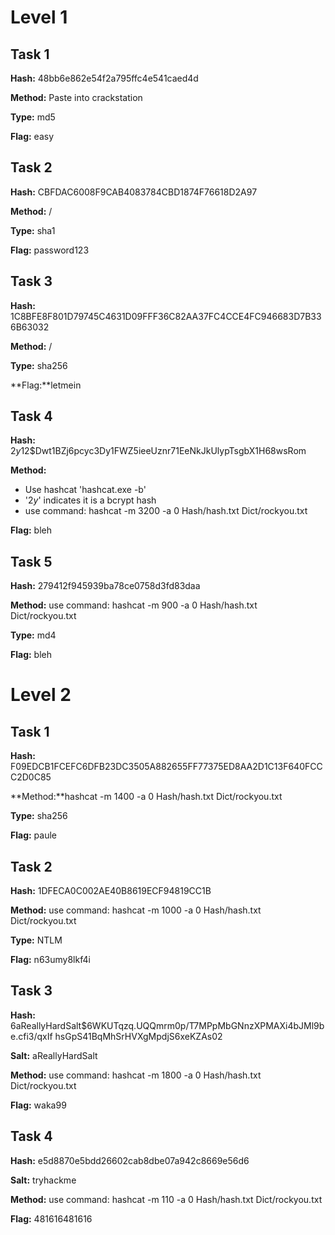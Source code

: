 # Level 1

## Task 1
**Hash:** 48bb6e862e54f2a795ffc4e541caed4d

**Method:** Paste into crackstation

**Type:** md5

**Flag:** easy

## Task 2
**Hash:** CBFDAC6008F9CAB4083784CBD1874F76618D2A97 

**Method:** /

**Type:** sha1

**Flag:** password123

## Task 3
**Hash:** 1C8BFE8F801D79745C4631D09FFF36C82AA37FC4CCE4FC946683D7B336B63032

**Method:** /

**Type:** sha256

**Flag:**letmein

## Task 4
**Hash:** $2y$12$Dwt1BZj6pcyc3Dy1FWZ5ieeUznr71EeNkJkUlypTsgbX1H68wsRom

**Method:**  

- Use hashcat 'hashcat.exe -b'
- '$2y$' indicates it is a bcrypt hash
- use command: hashcat -m 3200 -a 0 Hash/hash.txt Dict/rockyou.txt

**Flag:** bleh

## Task 5
**Hash:** 279412f945939ba78ce0758d3fd83daa 

**Method:** use command: hashcat -m 900 -a 0 Hash/hash.txt Dict/rockyou.txt

**Type:** md4

**Flag:** bleh

# Level 2

## Task 1
**Hash:**  F09EDCB1FCEFC6DFB23DC3505A882655FF77375ED8AA2D1C13F640FCCC2D0C85

**Method:**hashcat -m 1400 -a 0 Hash/hash.txt Dict/rockyou.txt

**Type:** sha256

**Flag:** paule

## Task 2
**Hash:** 1DFECA0C002AE40B8619ECF94819CC1B

**Method:** use command: hashcat -m 1000 -a 0 Hash/hash.txt Dict/rockyou.txt

**Type:** NTLM

**Flag:** n63umy8lkf4i

## Task 3
**Hash:**  $6$aReallyHardSalt$6WKUTqzq.UQQmrm0p/T7MPpMbGNnzXPMAXi4bJMl9be.cfi3/qxIf hsGpS41BqMhSrHVXgMpdjS6xeKZAs02

**Salt:**  aReallyHardSalt

**Method:** use command: hashcat -m 1800 -a 0 Hash/hash.txt Dict/rockyou.txt

**Flag:** waka99

## Task 4
**Hash:** e5d8870e5bdd26602cab8dbe07a942c8669e56d6

**Salt:** tryhackme

**Method:** use command: hashcat -m 110 -a 0 Hash/hash.txt Dict/rockyou.txt

**Flag:** 481616481616